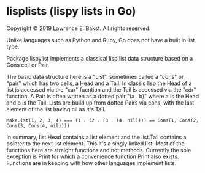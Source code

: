 # lisplists (lispy lists in Go)

Copyright © 2019 Lawrence E. Bakst. All rights reserved.

Unlike languages such as Python and Ruby, Go does not have a built in list type.

Package lispylist implements a classical lisp list data structure based on a Cons cell or Pair. 

The basic data structure here is a "List". sometimes called a "cons" or "pair" which has two cells, a Head and a Tail. In classic lisp the Head of a list is accessed via the "car" fucntion and the Tail is accessed via the "cdr" function. A Pair is often written as a dotted pair "(a . b)" where a is the Head and b is the Tail. Lists are build up from dotted Pairs via cons, with the last element of the list having nil as it's Tail.

    MakeList(1, 2, 3, 4) === (1 . (2 . (3 . (4. nil)))) == Cons(1, Cons(2, Cons(3, Cons(4, nil))))
    
In summary, list.Head contains a list element and the list.Tail contains a pointer to the next list element. This it's a singly linked list. Most of the functions here are straight functions and not methods. Currently the sole exception is Print for which a convenience function Print also exists. Functions are in keeping with how other languages implement lists.